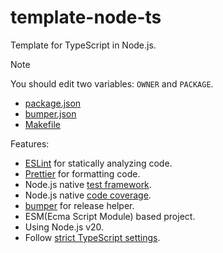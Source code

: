 # template-node-ts

Template for TypeScript in Node.js.

> [!Note]
> You should edit two variables: `OWNER` and `PACKAGE`.
>
> -   [package.json](./package.json)
> -   [bumper.json](./bumper.json)
> -   [Makefile](./Makefile)

Features:

-   [ESLint](https://typescript-eslint.io/) for statically analyzing code.
-   [Prettier](https://prettier.io/) for formatting code.
-   Node.js native [test framework](https://nodejs.org/docs/latest-v20.x/api/test.html).
-   Node.js native [code coverage](https://nodejs.org/docs/latest-v20.x/api/test.html#test-reporters).
-   [bumper](https://github.com/evan361425/version-bumper) for release helper.
-   ESM(Ecma Script Module) based project.
-   Using Node.js v20.
-   Follow [strict TypeScript settings](https://github.com/tsconfig/bases/blob/main/bases/strictest.json).
